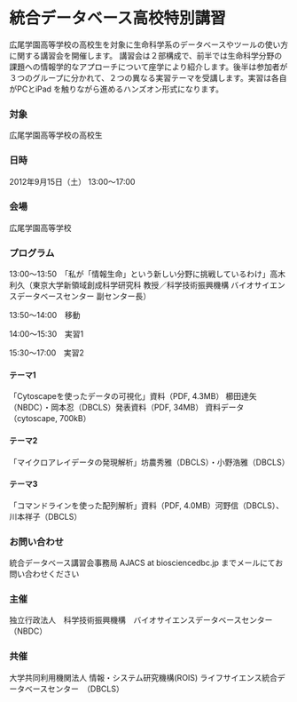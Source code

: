 # 統合データベース高校特別講習
広尾学園高等学校の高校生を対象に生命科学系のデータベースやツールの使い方に関する講習会を開催します。 講習会は２部構成で、前半では生命科学分野の課題への情報学的なアプローチについて座学により紹介します。後半は参加者が３つのグループに分かれて、２つの異なる実習テーマを受講します。実習は各自がPCとiPad を触りながら進めるハンズオン形式になります。

### 対象
広尾学園高等学校の高校生
### 日時
2012年9月15日（土） 13:00～17:00
### 会場
広尾学園高等学校
### プログラム
13:00～13:50　「私が「情報生命」という新しい分野に挑戦しているわけ」高木利久（東京大学新領域創成科学研究科 教授／科学技術振興機構 バイオサイエンスデータベースセンター 副センター長）

13:50～14:00　移動

14:00～15:30　実習1

15:30～17:00　実習2
#### テーマ1
「Cytoscapeを使ったデータの可視化」資料（PDF, 4.3MB） 櫛田達矢（NBDC）・岡本忍（DBCLS）発表資料（PDF, 34MB） 資料データ（cytoscape, 700kB）
#### テーマ2
「マイクロアレイデータの発現解析」坊農秀雅（DBCLS）・小野浩雅（DBCLS）
#### テーマ3
「コマンドラインを使った配列解析」資料（PDF, 4.0MB）河野信（DBCLS）、川本祥子（DBCLS）
 
### お問い合わせ
統合データベース講習会事務局 AJACS at biosciencedbc.jp までメールにてお問い合わせください
### 主催
独立行政法人　科学技術振興機構　バイオサイエンスデータベースセンター　（NBDC）
### 共催
大学共同利用機関法人 情報・システム研究機構(ROIS) ライフサイエンス統合データベースセンター　（DBCLS）
